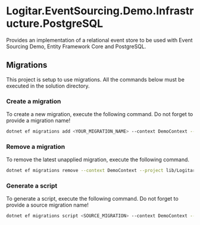 ﻿# Logitar.EventSourcing.Demo.Infrastructure.PostgreSQL

Provides an implementation of a relational event store to be used with Event Sourcing Demo, Entity Framework Core and PostgreSQL.

## Migrations

This project is setup to use migrations. All the commands below must be executed in the solution directory.

### Create a migration

To create a new migration, execute the following command. Do not forget to provide a migration name!

```sh
dotnet ef migrations add <YOUR_MIGRATION_NAME> --context DemoContext --project lib/Logitar.EventSourcing.Demo.Infrastructure.PostgreSQL --startup-project lib/Logitar.EventSourcing.Demo
```

### Remove a migration

To remove the latest unapplied migration, execute the following command.

```sh
dotnet ef migrations remove --context DemoContext --project lib/Logitar.EventSourcing.Demo.Infrastructure.PostgreSQL --startup-project lib/Logitar.EventSourcing.Demo
```

### Generate a script

To generate a script, execute the following command. Do not forget to provide a source migration name!

```sh
dotnet ef migrations script <SOURCE_MIGRATION> --context DemoContext --project lib/Logitar.EventSourcing.Demo.Infrastructure.PostgreSQL --startup-project lib/Logitar.EventSourcing.Demo
```